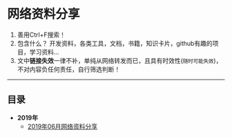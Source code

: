 # 网络资料分享


1. 善用Ctrl+F搜索！
2. 包含什么？
   开发资料，各类工具，文档，书籍，知识卡片，github有趣的项目，学习资料...
3. 文中**链接失效**一律不补，单纯从网络转发而已，且具有时效性(`随时可能失效`)，不对内容负任何责任，自行筛选判断！

---

## 目录

- **2019年**
   - [2019年06月网络资料分享](./2019/2019-06.md)

